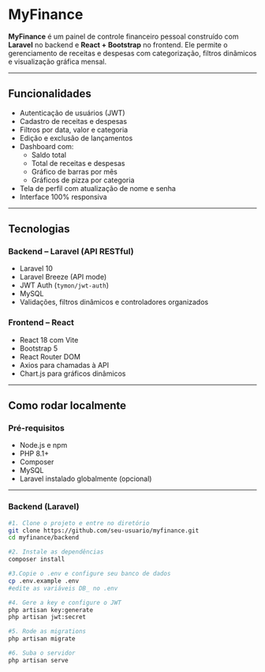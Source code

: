 #  MyFinance

**MyFinance** é um painel de controle financeiro pessoal construído com **Laravel** no backend e **React + Bootstrap** no frontend. Ele permite o gerenciamento de receitas e despesas com categorização, filtros dinâmicos e visualização gráfica mensal.

---

## Funcionalidades

- Autenticação de usuários (JWT)
- Cadastro de receitas e despesas
- Filtros por data, valor e categoria
- Edição e exclusão de lançamentos
- Dashboard com:
  - Saldo total
  - Total de receitas e despesas
  - Gráfico de barras por mês
  - Gráficos de pizza por categoria
- Tela de perfil com atualização de nome e senha
- Interface 100% responsiva

---

## Tecnologias

### Backend – Laravel (API RESTful)
- Laravel 10
- Laravel Breeze (API mode)
- JWT Auth (`tymon/jwt-auth`)
- MySQL
- Validações, filtros dinâmicos e controladores organizados

### Frontend – React
- React 18 com Vite
- Bootstrap 5
- React Router DOM
- Axios para chamadas à API
- Chart.js para gráficos dinâmicos

---

## Como rodar localmente

### Pré-requisitos

- Node.js e npm
- PHP 8.1+
- Composer
- MySQL
- Laravel instalado globalmente (opcional)

---

###  Backend (Laravel)

```bash
#1. Clone o projeto e entre no diretório
git clone https://github.com/seu-usuario/myfinance.git
cd myfinance/backend

#2. Instale as dependências
composer install

#3.Copie o .env e configure seu banco de dados
cp .env.example .env
#edite as variáveis DB_ no .env

#4. Gere a key e configure o JWT
php artisan key:generate
php artisan jwt:secret

#5. Rode as migrations
php artisan migrate

#6. Suba o servidor
php artisan serve
